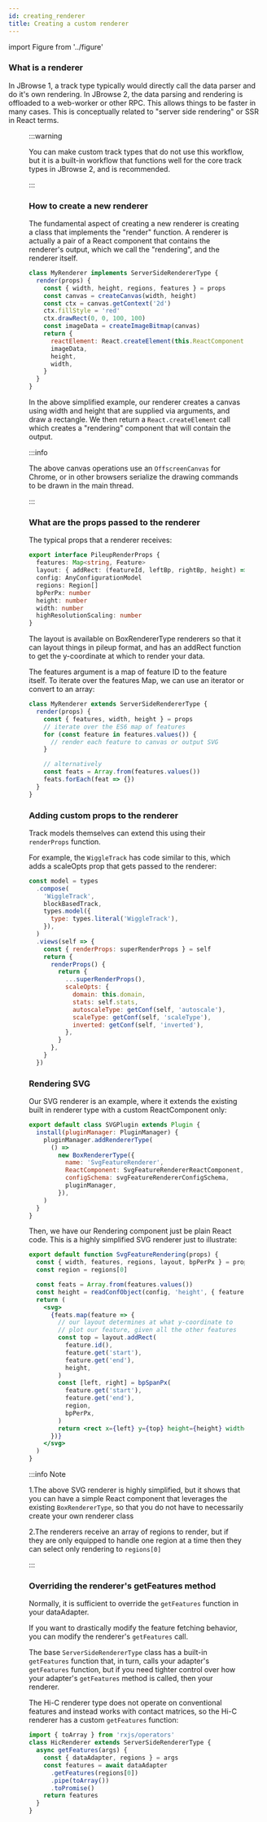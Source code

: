 ```yaml
---
id: creating_renderer
title: Creating a custom renderer
---
```


import Figure from '../figure'

### What is a renderer

In JBrowse 1, a track type typically would directly call the data parser and do
it's own rendering. In JBrowse 2, the data parsing and rendering is offloaded to
a web-worker or other RPC. This allows things to be faster in many cases. This
is conceptually related to "server side rendering" or SSR in React terms.

<Figure src="/img/renderer.png" caption="Conceptual diagram of how a track calls a renderer using the RPC"/>

:::warning

You can make custom track types that do not use this workflow, but it is a
built-in workflow that functions well for the core track types in JBrowse 2, and
is recommended.

:::

### How to create a new renderer

The fundamental aspect of creating a new renderer is creating a class that
implements the "render" function. A renderer is actually a pair of a React
component that contains the renderer's output, which we call the "rendering",
and the renderer itself.

```js
class MyRenderer implements ServerSideRendererType {
  render(props) {
    const { width, height, regions, features } = props
    const canvas = createCanvas(width, height)
    const ctx = canvas.getContext('2d')
    ctx.fillStyle = 'red'
    ctx.drawRect(0, 0, 100, 100)
    const imageData = createImageBitmap(canvas)
    return {
      reactElement: React.createElement(this.ReactComponent, { ...props }),
      imageData,
      height,
      width,
    }
  }
}
```

In the above simplified example, our renderer creates a canvas using width and
height that are supplied via arguments, and draw a rectangle. We then return a
`React.createElement` call which creates a "rendering" component that will
contain the output.

:::info

The above canvas operations use an `OffscreenCanvas` for Chrome, or in other
browsers serialize the drawing commands to be drawn in the main thread.

:::

### What are the props passed to the renderer

The typical props that a renderer receives:

```typescript
export interface PileupRenderProps {
  features: Map<string, Feature>
  layout: { addRect: (featureId, leftBp, rightBp, height) => number }
  config: AnyConfigurationModel
  regions: Region[]
  bpPerPx: number
  height: number
  width: number
  highResolutionScaling: number
}
```

The layout is available on BoxRendererType renderers so that it can layout
things in pileup format, and has an addRect function to get the y-coordinate at
which to render your data.

The features argument is a map of feature ID to the feature itself. To iterate
over the features Map, we can use an iterator or convert to an array:

```js
class MyRenderer extends ServerSideRendererType {
  render(props) {
    const { features, width, height } = props
    // iterate over the ES6 map of features
    for (const feature in features.values()) {
      // render each feature to canvas or output SVG
    }

    // alternatively
    const feats = Array.from(features.values())
    feats.forEach(feat => {})
  }
}
```

### Adding custom props to the renderer

Track models themselves can extend this using their `renderProps` function.

For example, the `WiggleTrack` has code similar to this, which adds a scaleOpts
prop that gets passed to the renderer:

```js
const model = types
  .compose(
    'WiggleTrack',
    blockBasedTrack,
    types.model({
      type: types.literal('WiggleTrack'),
    }),
  )
  .views(self => {
    const { renderProps: superRenderProps } = self
    return {
      renderProps() {
        return {
          ...superRenderProps(),
          scaleOpts: {
            domain: this.domain,
            stats: self.stats,
            autoscaleType: getConf(self, 'autoscale'),
            scaleType: getConf(self, 'scaleType'),
            inverted: getConf(self, 'inverted'),
          },
        }
      },
    }
  })
```

### Rendering SVG

Our SVG renderer is an example, where it extends the existing built in renderer
type with a custom ReactComponent only:

```js
export default class SVGPlugin extends Plugin {
  install(pluginManager: PluginManager) {
    pluginManager.addRendererType(
      () =>
        new BoxRendererType({
          name: 'SvgFeatureRenderer',
          ReactComponent: SvgFeatureRendererReactComponent,
          configSchema: svgFeatureRendererConfigSchema,
          pluginManager,
        }),
    )
  }
}
```

Then, we have our Rendering component just be plain React code. This is a highly
simplified SVG renderer just to illustrate:

```jsx
export default function SvgFeatureRendering(props) {
  const { width, features, regions, layout, bpPerPx } = props
  const region = regions[0]

  const feats = Array.from(features.values())
  const height = readConfObject(config, 'height', { feature })
  return (
    <svg>
      {feats.map(feature => {
        // our layout determines at what y-coordinate to
        // plot our feature, given all the other features
        const top = layout.addRect(
          feature.id(),
          feature.get('start'),
          feature.get('end'),
          height,
        )
        const [left, right] = bpSpanPx(
          feature.get('start'),
          feature.get('end'),
          region,
          bpPerPx,
        )
        return <rect x={left} y={top} height={height} width={right - left} />
      })}
    </svg>
  )
}
```

:::info Note

1.The above SVG renderer is highly simplified, but it shows that you can have a
simple React component that leverages the existing `BoxRendererType`, so that
you do not have to necessarily create your own renderer class

2.The renderers receive an array of regions to render, but if they are only
equipped to handle one region at a time then they can select only rendering to
`regions[0]`

:::

### Overriding the renderer's getFeatures method

Normally, it is sufficient to override the `getFeatures` function in your
dataAdapter.

If you want to drastically modify the feature fetching behavior, you can modify
the renderer's `getFeatures` call.

The base `ServerSideRendererType` class has a built-in `getFeatures` function
that, in turn, calls your adapter's `getFeatures` function, but if you need
tighter control over how your adapter's `getFeatures` method is called, then
your renderer.

The Hi-C renderer type does not operate on conventional features and instead
works with contact matrices, so the Hi-C renderer has a custom `getFeatures`
function:

```js
import { toArray } from 'rxjs/operators'
class HicRenderer extends ServerSideRendererType {
  async getFeatures(args) {
    const { dataAdapter, regions } = args
    const features = await dataAdapter
      .getFeatures(regions[0])
      .pipe(toArray())
      .toPromise()
    return features
  }
}
```
